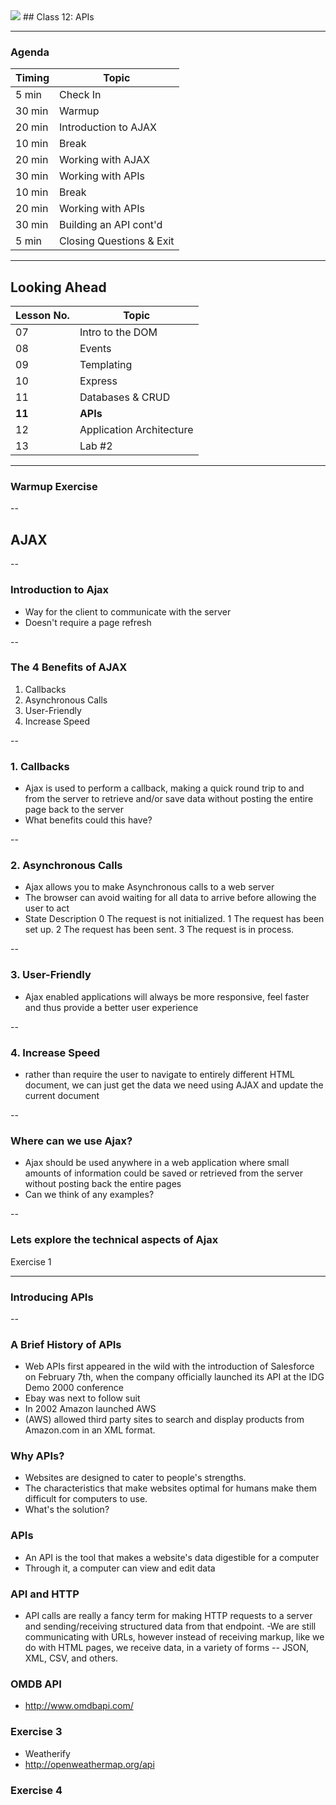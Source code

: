 
<img src="https://ga-core.s3.amazonaws.com/production/uploads/program/default_image/5225/JS-logo-official.png" style="max-width: 100px; border: none; box-shadow: none" />
## Class 12: APIs

---
### Agenda
| Timing | Topic                     |
| ------ | ------------------------- |
| 5  min | Check In                  |
| 30 min | Warmup                    |
| 20 min | Introduction to AJAX      |
| 10 min | Break                     |
| 20 min | Working with AJAX         |
| 30 min | Working with APIs         |
| 10 min | Break                     |
| 20 min | Working with APIs         |
| 30 min | Building an API cont'd    |
| 5  min | Closing Questions & Exit  |

---
## Looking Ahead

| Lesson No. |        Topic             |
| ---------- | ------------------------ |
|     07     |   Intro to the DOM       |
|     08     | Events                   |
|     09     | Templating               |
|     10     | Express                  |
|     11     | Databases & CRUD         |
|   **11**   | **APIs**                 |
|     12     | Application Architecture |
|     13     | Lab #2                   |

---
### Warmup Exercise

--
## AJAX

--
### Introduction to Ajax
- Way for the client to communicate with the server
- Doesn't require a page refresh


--
### The 4 Benefits of AJAX
1. Callbacks
2. Asynchronous Calls
3. User-Friendly
4. Increase Speed

--
### 1. Callbacks
- Ajax is used to perform a callback, making a quick round trip to and from the server to retrieve and/or save data without posting the entire page back to the server
- What benefits could this have?

--
### 2. Asynchronous Calls
- Ajax allows you to make Asynchronous calls to a web server
- The browser can avoid waiting for all data to arrive before allowing the user to act
- State Description
      0	The request is not initialized.
      1	The request has been set up.
      2	The request has been sent.
      3	The request is in process.

--
### 3. User-Friendly
- Ajax enabled applications will always be more responsive, feel faster and thus provide a better user experience

--
### 4. Increase Speed
- rather than require the user to navigate to entirely different HTML document, we can just get the data we need using AJAX and update the current document

--
### Where can we use Ajax?
- Ajax should be used anywhere in a web application where small amounts of information could be saved or retrieved from the server without posting back the entire pages
- Can we think of any examples?

--

### Lets explore the technical aspects of Ajax
Exercise 1

---
### Introducing APIs

--

### A Brief History of APIs
- Web APIs first appeared in the wild with the introduction of Salesforce on February 7th, when the company officially launched its API at the IDG Demo 2000 conference
- Ebay was next to follow suit
- In 2002 Amazon launched AWS
- (AWS) allowed third party sites to search and display products from Amazon.com in an XML format.


### Why APIs?
- Websites are designed to cater to people's strengths.
- The characteristics that make websites optimal for humans make them difficult for computers to use.
- What's the solution?

### APIs
- An API is the tool that makes a website's data digestible for a computer
- Through it, a computer can view and edit data

### API and HTTP
- API calls are really a fancy term for making HTTP requests to a server and sending/receiving structured data from that endpoint.
-We are still communicating with URLs, however instead of receiving markup, like we do with HTML pages, we receive data, in a variety of forms -- JSON, XML, CSV, and others.

### OMDB API
- http://www.omdbapi.com/

### Exercise 3
- Weatherify
- http://openweathermap.org/api

### Exercise 4
